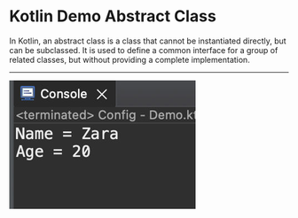 # Kotlin Demo Abstract Class

In Kotlin, an abstract class is a class that cannot be instantiated directly, but can be subclassed. It is used to define a common interface for a group of related classes, but without providing a complete implementation.
___

[![Vaibhav Mojidra - 1.jpeg](https://raw.githubusercontent.com/VaibhavMojidra/Kotlin---Demo-Abstract-Class/master/output/1.jpeg "Vaibhav Mojidra")](https://vaibhavmojidra.github.io/site/)